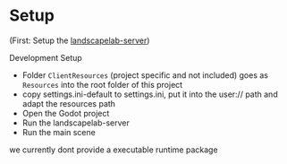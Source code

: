 # Setup

(First: Setup the [landscapelab-server](https://github.com/boku-ilen/landscapelab-server))

Development Setup

* Folder `ClientResources` (project specific and not included) goes as `Resources` into the root folder of this project
* copy settings.ini-default to settings.ini, put it into the user:// path and adapt the resources path
* Open the Godot project 
* Run the landscapelab-server
* Run the main scene

we currently dont provide a executable runtime package
